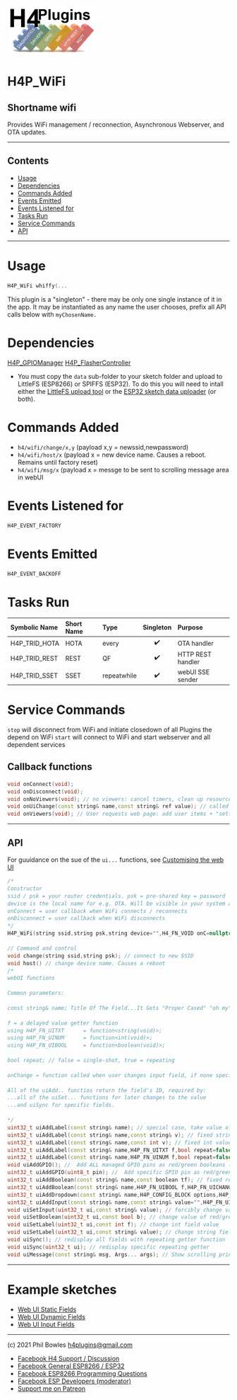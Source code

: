![H4P Flyer](/assets/WiFiLogo.jpg) 

# H4P_WiFi

## Shortname wifi

Provides WiFi management / reconnection, Asynchronous Webserver, and OTA updates.

---

## Contents

* [Usage](#usage)
* [Dependencies](#dependencies)
* [Commands Added](#commands-added)
* [Events Emitted](#s-emitted)
* [Events Listened for](#s-listened-for)
* [Tasks Run](#tasks-run)
* [Service Commands](#service-commands)
* [API](#api)

---
# Usage

```cpp
H4P_WiFi whiffy(...
```

This plugin is a "singleton" - there may be only one single instance of it in the app. 
It may be instantiated as any name the user chooses, prefix all API calls below with `myChosenName.`

# Dependencies

[H4P_GPIOManager](h4gm.md)
[H4P_FlasherController](h4gm.md)

* You must copy the `data` sub-folder to your sketch folder and upload to LittleFS (ESP8266) or SPIFFS (ESP32). To do this you will need to intall either the [LittleFS upload tool](https://github.com/earlephilhower/arduino-esp8266littlefs-plugin) or the [ESP32 sketch data uploader](https://github.com/me-no-dev/arduino-esp32fs-plugin) (or both).

# Commands Added

* `h4/wifi/change/x,y` (payload x,y = newssid,newpassword)
* `h4/wifi/host/x` (payload x = new device name. Causes a reboot. Remains until factory reset)
* `h4/wifi/msg/x` (payload x = messge to be sent to scrolling message area in webUI

# Events Listened for

`H4P_EVENT_FACTORY`

# Events Emitted

`H4P_EVENT_BACKOFF`

# Tasks Run

| Symbolic Name | Short Name | Type | Singleton | Purpose |
| :----------   | :--- | :--- | :-------: | :---    |
|H4P_TRID_HOTA|HOTA|every|:heavy_check_mark:|OTA handler|
|H4P_TRID_REST|REST|QF|:heavy_check_mark:|HTTP REST handler|
|H4P_TRID_SSET|SSET|repeatwhile|:heavy_check_mark:|webUI SSE sender|

# Service Commands

`stop` will disconnect from WiFi and initiate closedown of all Plugins the depend on WiFi
`start` will connect to WiFi and start webserver and all dependent services

## Callback functions

```cpp
void onConnect(void);
void onDisconnect(void);
void onNoViewers(void); // no viewers: cancel timers, clean up resources etc
void onUiChange(const string& name,const string& ref value); // called when user item <name> changes value if no spcific funtion given
void onViewers(void); // User requests web page: add user items + "setter" functions
```

---

## API

For guuidance on the sue of the `ui...` functions, see [Customising the web UI](webui.md)

```cpp
/*
Constructor
ssid / psk = your router credentials. psk = pre-shared key = password
device is the local name for e.g. OTA. Will be visible in your system as < device >.local
onConnect = user callback when WiFi connects / reconnects
onDisconnect = user callback when WiFi disconnects
*/
H4P_WiFi(string ssid,string psk,string device="",H4_FN_VOID onC=nullptr,H4_FN_VOID onD=nullptr):

// Command and control
void change(string ssid,string psk); // connect to new SSID
void host() // change device name. Causes a reboot
/*
webUI functions

Common parameters:

const string& name; Title Of The Field...It Gets "Proper Cased" "oh my" becomes "Oh My" 

f = a delayed value getter function
using H4P_FN_UITXT      = function<string(void)>;
using H4P_FN_UINUM      = function<int(void)>;
using H4P_FN_UIBOOL     = function<boolean(void)>;

bool repeat; // false = single-shot, true = repeating

onChange = function called when user changes input field, if none specified, goes to global callback onUiChange

All of the uiAdd.. functios return the field's ID, required by:
...all of the uiSet... functions for later changes to the value
...and uiSync for specific fields.

*/
uint32_t uiAddLabel(const string& name); // special case, take value of config variable of the same name
uint32_t uiAddLabel(const string& name,const string& v); // fixed string value
uint32_t uiAddLabel(const string& name,const int v); // fixed int value
uint32_t uiAddLabel(const string& name,H4P_FN_UITXT f,bool repeat=false); // delayed getter string
uint32_t uiAddLabel(const string& name,H4P_FN_UINUM f,bool repeat=false); // delyed getter int
void uiAddGPIO(); //  Add ALL managed GPIO pins as red/green booleans (page refresh needed)
uint32_t uiAddGPIO(uint8_t pin); //  Add specific GPIO pin as red/green boolean (page refresh needed)
uint32_t uiAddBoolean(const string& name,const boolean tf); // fixed red/green boolean as tf=true or false
uint32_t uiAddBoolean(const string& name,H4P_FN_UIBOOL f,H4P_FN_UICHANGE onChange=nullptr,bool repeat=false); // clickable red/green boolean
uint32_t uiAddDropdown(const string& name,H4P_CONFIG_BLOCK options,H4P_FN_UICHANGE onChange=nullptr); // dropdown box from maps of options
uint32_t uiAddInput(const string& name,const string& value="",H4P_FN_UICHANGE onChange=nullptr); // simple text input
void uiSetInput(uint32_t ui,const string& value); // forcibly change value of input field
void uiSetBoolean(uint32_t ui,const bool b); // change value of red/green bool
void uiSetLabel(uint32_t ui,const int f); // change int field value
void uiSetLabel(uint32_t ui,const string& value); // change string field value
void uiSync(); // redisplay all fields with repeating getter function
void uiSync(uint32_t ui); // redisplay specific repeating getter
void uiMessage(const string& msg, Args... args); // Show scrolling printf-style message in UI
```

---

# Example sketches

* [Web UI Static Fields](../examples/WEBUI/WebUI_StaticFields/WebUI_StaticFields.ino)
* [Web UI Dynamic Fields](../examples/WEBUI/WebUI_DynamicFields/WebUI_DynamicFields.ino)
* [Web UI Input Fields](../examples/WEBUI/WebUI_InputFields/WebUI_InputFields.ino)
  
---

(c) 2021 Phil Bowles h4plugins@gmail.com

* [Facebook H4  Support / Discussion](https://www.facebook.com/groups/444344099599131/)
* [Facebook General ESP8266 / ESP32](https://www.facebook.com/groups/2125820374390340/)
* [Facebook ESP8266 Programming Questions](https://www.facebook.com/groups/esp8266questions/)
* [Facebook ESP Developers (moderator)](https://www.facebook.com/groups/ESP8266/)
* [Support me on Patreon](https://patreon.com/esparto)